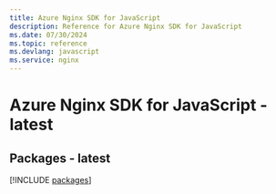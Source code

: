 ```yaml
---
title: Azure Nginx SDK for JavaScript
description: Reference for Azure Nginx SDK for JavaScript
ms.date: 07/30/2024
ms.topic: reference
ms.devlang: javascript
ms.service: nginx
---
```

# Azure Nginx SDK for JavaScript - latest
## Packages - latest
[!INCLUDE [packages](nginx-index.md)]
